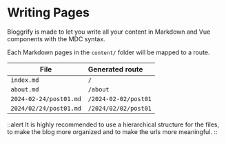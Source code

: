 # Writing Pages

Bloggrify is made to let you write all your content in Markdown and Vue components with the MDC syntax.

Each Markdown pages in the `content/` folder will be mapped to a route.

| File                   | Generated route       |
|------------------------|:----------------------|
| `index.md`             | `/`                   |
| `about.md`             | `/about`              |
| `2024-02-24/post01.md` | `/2024-02-02/post01`  |
| `2024/02/24/post01.md` | `/2024/02/02/post01`  |

::alert
It is highly recommended to use a hierarchical structure for the files, to make the blog more organized and to make the urls more meaningful.
::

